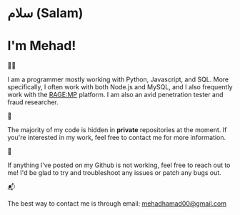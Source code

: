 <!--
**mehadh/mehadh** is a ✨ _special_ ✨ repository because its `README.md` (this file) appears on your GitHub profile.

Here are some ideas to get you started:

- 🔭 I’m currently working on ...
- 🌱 I’m currently learning ...
- 👯 I’m looking to collaborate on ...
- 🤔 I’m looking for help with ...
- 💬 Ask me about ...
- 📫 How to reach me: ...
- 😄 Pronouns: ...
- ⚡ Fun fact: ...
-->
# سلام (Salam)
# I'm Mehad!

:technologist: 

I am a programmer mostly working with Python, Javascript, and SQL. More specifically, I often work with both Node.js and MySQL, and I also frequently work with the [RAGE:MP](https://rage.mp/) platform. I am also an avid penetration tester and fraud researcher. 

:floppy_disk:

The majority of my code is hidden in **private** repositories at the moment. If you're interested in my work, feel free to contact me for more information.

:construction_worker:

If anything I've posted on my Github is not working, feel free to reach out to me! I'd be glad to try and troubleshoot any issues or patch any bugs out. 

:mailbox_with_mail:

The best way to contact me is through email: mehadhamad00@gmail.com
